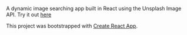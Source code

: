A dynamic image searching app built in React using the Unsplash Image API. Try it out [here](https://antvo.github.io/react-image-search)

This project was bootstrapped with [Create React App](https://github.com/facebookincubator/create-react-app).
